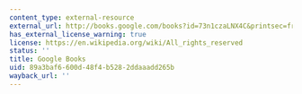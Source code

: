 ```yaml
---
content_type: external-resource
external_url: http://books.google.com/books?id=73n1czaLNX4C&printsec=frontcover#v=onepage
has_external_license_warning: true
license: https://en.wikipedia.org/wiki/All_rights_reserved
status: ''
title: Google Books
uid: 89a3baf6-600d-48f4-b528-2ddaaadd265b
wayback_url: ''
---
```

